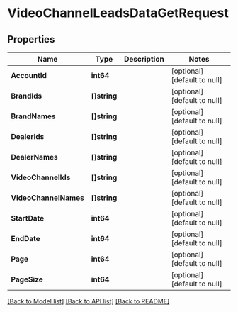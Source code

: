 # VideoChannelLeadsDataGetRequest

## Properties
Name | Type | Description | Notes
------------ | ------------- | ------------- | -------------
**AccountId** | **int64** |  | [optional] [default to null]
**BrandIds** | **[]string** |  | [optional] [default to null]
**BrandNames** | **[]string** |  | [optional] [default to null]
**DealerIds** | **[]string** |  | [optional] [default to null]
**DealerNames** | **[]string** |  | [optional] [default to null]
**VideoChannelIds** | **[]string** |  | [optional] [default to null]
**VideoChannelNames** | **[]string** |  | [optional] [default to null]
**StartDate** | **int64** |  | [optional] [default to null]
**EndDate** | **int64** |  | [optional] [default to null]
**Page** | **int64** |  | [optional] [default to null]
**PageSize** | **int64** |  | [optional] [default to null]

[[Back to Model list]](../README.md#documentation-for-models) [[Back to API list]](../README.md#documentation-for-api-endpoints) [[Back to README]](../README.md)


